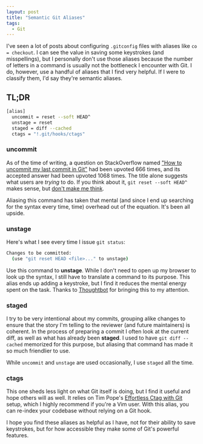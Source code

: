 ```yaml
---
layout: post
title: "Semantic Git Aliases"
tags:
  - Git
---
```


I've seen a lot of posts about configuring `.gitconfig` files with aliases like
`co = checkout`. I can see the value in saving some keystrokes (and
misspellings), but I personally don't use those aliases because the number of
letters in a command is usually not the bottleneck I encounter with Git. I do,
however, use a handful of aliases that I find very helpful. If I were to
classify them, I'd say they're semantic aliases.

## TL;DR

```bash
[alias]
  uncommit = reset --soft HEAD^
  unstage = reset
  staged = diff --cached
  ctags = "!.git/hooks/ctags"
```

### uncommit
As of the time of writing, a question on StackOverflow named ["How to
uncommit my last commit in Git"](https://stackoverflow.com/questions/2845731/how-to-uncommit-my-last-commit-in-git)
had been upvoted 666 times, and its accepted answer had been upvoted 1068 times.
The title alone suggests what users are _trying_ to do. If you think about it,
`git reset --soft HEAD^` makes sense, but [don't make me think](https://en.wikipedia.org/wiki/Don't_Make_Me_Think).

Aliasing this command has taken that mental (and since I end up searching for
the syntax every time, time) overhead out of the equation. It's been all upside.

### unstage
Here's what I see every time I issue `git status`:
```bash
Changes to be committed:
  (use "git reset HEAD <file>..." to unstage)
```

Use this command to **unstage**. While I don't need to open up my browser to
look up the syntax, I still have to translate a command to its purpose. This
alias ends up adding a keystroke, but I find it reduces the mental energy spent
on the task. Thanks to [Thoughtbot](https://thoughtbot.com/upcase/videos/git-customizing#aliases)
for bringing this to my attention.

### staged
I try to be very intentional about my commits, grouping alike changes to ensure
that the story I'm telling to the reviewer (and future maintainers) is coherent.
In the process of preparing a commit I often look at the current diff, as well
as what has already been **staged**. I used to have `git diff --cached`
memorized for this purpose, but aliasing that command has made it so much
friendlier to use.

While `uncommit` and `unstage` are used occasionally, I use `staged` all the
time.

### ctags
This one sheds less light on what Git itself is doing, but I find it useful and
hope others will as well. It relies on Tim Pope's [Effortless Ctag with Git](https://tbaggery.com/2011/08/08/effortless-ctags-with-git.html)
setup, which I highly recommend if you're a Vim user. With this alias, you can
re-index your codebase without relying on a Git hook.

I hope you find these aliases as helpful as I have, not for their ability to
save keystrokes, but for how accessible they make some of Git's powerful
features.
